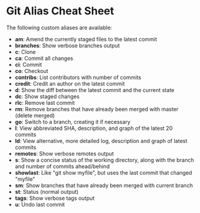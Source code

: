 # Git Alias Cheat Sheet

The following custom aliases are available:

* __am__: Amend the currently staged files to the latest commit
* __branches__: Show verbose branches output
* __c__: Clone
* __ca__: Commit all changes
* __ci__: Commit
* __co__: Checkout
* __contribs__: List contributors with number of commits
* __credit__: Credit an author on the latest commit
* __d__: Show the diff between the latest commit and the current state
* __dc__: Show staged changes
* __rlc__: Remove last commit
* __rm__: Remove branches that have already been merged with master (delete merged)
* __go__: Switch to a branch, creating it if necessary
* __l__: View abbreviated SHA, description, and graph of the latest 20 commits
* __ld__: View alternative, more detailed log, description and graph of latest commits
* __remotes__: Show verbose remotes output
* __s__: Show a concise status of the working directory, along with the branch and number of commits ahead/behind
* __showlast__: Like "git show myfile", but uses the last commit that changed "myfile"
* __sm__: Show branches that have already been merged with current branch
* __st__: Status (normal output)
* __tags__: Show verbose tags output
* __u__: Undo last commit
